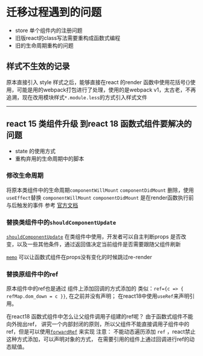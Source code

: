 # 迁移过程遇到的问题
- store 单个组件内的注册问题
- 旧版react的class写法需要重构成函数式编程
- 旧的生命周期重构的问题


## 样式不生效的记录
原本直接引入 style 样式之后，能够直接在react 的render 函数中使用花括号{}使用，可能是用的webpack打包进行了处理，使用的是webpack v1，太古老，不再追溯，现在改用模块样式`*.module.less`的方式引入样式文件

---
## react 15 类组件升级 到react 18 函数式组件要解决的问题
- state 的使用方式
- 重构弃用的生命周期中的脚本


### 修改生命周期
将原本类组件中的生命周期`componentWillMount` `componentDidMount` 删除，使用`useEffect`替换
`componentWillMount` `componentDidMount` 是在render函数执行前与后触发的事件 参考 [官方文档](https://react.dev/reference/react/Component#componentwillmount)

### 替换类组件中的`shouldComponentUpdate`
[`shouldComponentUpdate`](https://react.dev/reference/react/Component#shouldcomponentupdate) 在类组件中使用，开发者可以自主判断props 是否改变，以及一些其他条件，通过返回值决定当前组件是否需要跟随父组件刷新

[`memo`](https://react.dev/reference/react/memo) 可以让函数式组件在props没有变化的时候跳过re-render

### 替换原组件中的ref
原本组件中的ref也是通过 组件上添加回调的方式添加的 类似：`ref={c => { refMap.dom_down = c }}`, 在之前并没有声明； 在react18中使用`useRef`来声明引用。

在react18 函数式组件中怎么让父组件调用子组建的ref呢？ 由于函数式组件不能向外抛出ref， 讲究一个内部封闭的原则，所以父组件不能直接调用子组件中的ref，但是可以使用[`forwardRef`](https://react.dev/reference/react/forwardRef) 来实现
注意： 不能动态遍历添加 `ref` ，react禁止这种方式添加，可以声明对象的方式， 在需要引用的组件上通过回调进行ref的动态赋值。